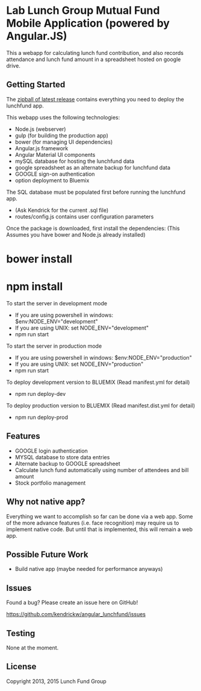 Lab Lunch Group Mutual Fund Mobile Application (powered by Angular.JS)
======================================================================

This a webapp for calculating lunch fund contribution, and also records attendance and lunch fund amount in a spreadsheet hosted on google drive.

Getting Started
---------------

The [zipball of latest release](https://github.com/kendrickw/angular_lunchfund/archive/master.zip) contains everything you need to deploy the lunchfund app.

This webapp uses the following technologies:
* Node.js (webserver)
* gulp (for building the production app)
* bower (for managing UI dependencies)
* Angular.js framework
* Angular Material UI components
* mySQL database for hosting the lunchfund data
* google spreadsheet as an alternate backup for lunchfund data
* GOOGLE sign-on authentication
* option deployment to Bluemix

The SQL database must be populated first before running the lunchfund app.
* (Ask Kendrick for the current .sql file)
* routes/config.js contains user configuration parameters

Once the package is downloaded, first install the dependencies:
(This Assumes you have bower and Node.js already installed)
# bower install
# npm install

To start the server in development mode
* If you are using powershell in windows: $env:NODE_ENV="development"
* If you are using UNIX: set NODE_ENV="development"
* npm run start

To start the server in production mode
* If you are using powershell in windows: $env:NODE_ENV="production"
* If you are using UNIX: set NODE_ENV="production"
* npm run start

To deploy development version to BLUEMIX (Read manifest.yml for detail)
* npm run deploy-dev

To deploy production version to BLUEMIX (Read manifest.dist.yml for detail)
* npm run deploy-prod

Features
--------

* GOOGLE login authentication
* MYSQL database to store data entries
* Alternate backup to GOOGLE spreadsheet
* Calculate lunch fund automatically using number of attendees and bill amount
* Stock portfolio management

Why not native app?
-------------------

Everything we want to accomplish so far can be done via a web app.  Some of the more advance features (i.e. face recognition) may require us to implement native code.  But until that is implemented, this will remain a web app.

Possible Future Work
--------------------

* Build native app (maybe needed for performance anyways)

Issues
------

Found a bug? Please create an issue here on GitHub!

https://github.com/kendrickw/angular_lunchfund/issues

Testing
-------

None at the moment.

License
-------

Copyright 2013, 2015 Lunch Fund Group